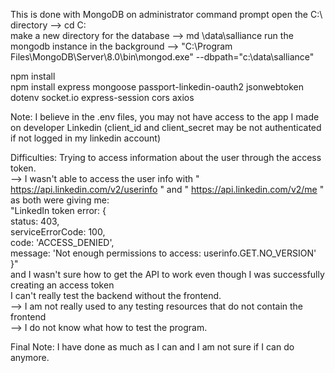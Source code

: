 

This is done with MongoDB
on administrator command prompt
open the C:\ directory --> cd C:\
make a new directory for the database --> md \data\salliance
run the mongodb instance in the background --> "C:\Program Files\MongoDB\Server\8.0\bin\mongod.exe" --dbpath="c:\data\salliance"

npm install <br/>
npm install express mongoose passport-linkedin-oauth2 jsonwebtoken dotenv socket.io express-session cors axios<br/>

Note: 
I believe in the .env files, you may not have access to the app I made on developer Linkedin (client_id and client_secret may be not authenticated if not logged in my linkedin account)

Difficulties:
Trying to access information about the user through the access token. <br/> 
--> I wasn't able to access the user info with " https://api.linkedin.com/v2/userinfo " and " https://api.linkedin.com/v2/me " as both were giving me: <br/>
"LinkedIn token error: { <br/>
  status: 403, <br/>
  serviceErrorCode: 100, <br/>
  code: 'ACCESS_DENIED', <br/>
  message: 'Not enough permissions to access: userinfo.GET.NO_VERSION' <br/>
}" <br/>
and I wasn't sure how to get the API to work even though I was successfully creating an access token <br/>
I can't really test the backend without the frontend. <br/>
--> I am not really used to any testing resources that do not contain the frontend <br/>
--> I do not know what how to test the program. <br/>

Final Note:
I have done as much as I can and I am not sure if I can do anymore. 

